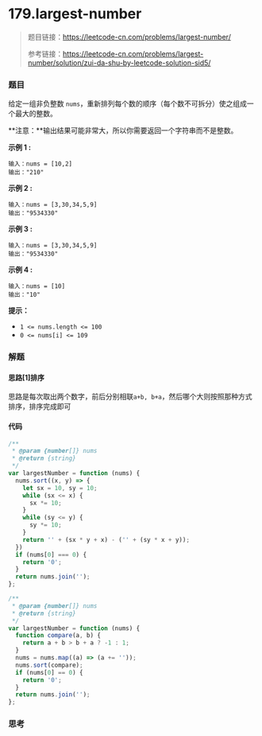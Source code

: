 # 179.largest-number

> 题目链接：https://leetcode-cn.com/problems/largest-number/
>
> 参考链接：https://leetcode-cn.com/problems/largest-number/solution/zui-da-shu-by-leetcode-solution-sid5/

### 题目

给定一组非负整数 `nums`，重新排列每个数的顺序（每个数不可拆分）使之组成一个最大的整数。

**注意：**输出结果可能非常大，所以你需要返回一个字符串而不是整数。

**示例 1 :**

```
输入：nums = [10,2]
输出："210"
```

**示例 2 :**

```
输入：nums = [3,30,34,5,9]
输出："9534330"
```

**示例 3 :**

```
输入：nums = [3,30,34,5,9]
输出："9534330"
```

**示例 4 :**

```
输入：nums = [10]
输出："10"
```

**提示：**

- `1 <= nums.length <= 100`
- `0 <= nums[i] <= 109`



### 解题

#### 思路[1]排序

思路是每次取出两个数字，前后分别相联`a+b, b+a`，然后哪个大则按照那种方式排序，排序完成即可

#### 代码

```javascript
/**
 * @param {number[]} nums
 * @return {string}
 */
var largestNumber = function (nums) {
  nums.sort((x, y) => {
    let sx = 10, sy = 10;
    while (sx <= x) {
      sx *= 10;
    }
    while (sy <= y) {
      sy *= 10;
    }
    return '' + (sx * y + x) - ('' + (sy * x + y));
  })
  if (nums[0] === 0) {
    return '0';
  }
  return nums.join('');
};

/**
 * @param {number[]} nums
 * @return {string}
 */
var largestNumber = function (nums) {
  function compare(a, b) {
    return a + b > b + a ? -1 : 1;
  }
  nums = nums.map((a) => (a += ''));
  nums.sort(compare);
  if (nums[0] == 0) {
    return '0';
  }
  return nums.join('');
};
```



### 思考

